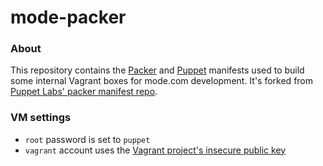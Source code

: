 # mode-packer

### About

This repository contains the [Packer](http://packer.io) and [Puppet](http://puppetlabs.com) manifests used to build some internal Vagrant boxes for mode.com development.  It's forked from [Puppet Labs' packer manifest repo](https://github.com/puppetlabs/puppetlabs-packer).

### VM settings

* `root` password is set to `puppet`
* `vagrant` account uses the [Vagrant project's insecure public key](https://github.com/mitchellh/vagrant/tree/master/keys)
